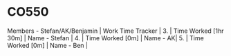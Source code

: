 # CO550
Members - Stefan/AK/Benjamin
   | Work Time Tracker |
3. | Time Worked [1hr 30m] | Name - Stefan | 
4. | Time Worked [0m] | Name - AK| 
5. | Time Worked [0m] | Name - Ben | 

